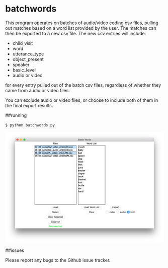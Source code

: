 # batchwords

This program operates on batches of audio/video coding csv files, pulling out matches based on a word list provided by the user. The matches can then be exported to a new csv file. The new csv entries will include:

* child_visit
* word
* utterance_type
* object_present
* speaker
* basic_level
* audio or video

for every entry pulled out of the batch csv files, regardless of whether they came from audio or video files.

You can exclude audio or video files, or choose to include both of them in the final export results.

##running

```bash
$ python batchwords.py
```

![batchwords](data/batchwords_screenshot.png)

##issues

Please report any bugs to the Github issue tracker.
